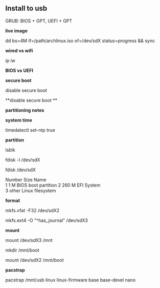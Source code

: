 ## Install to usb

GRUB:  BIOS + GPT,   UEFI + GPT

**live image**

  dd bs=4M if=/path/archlinux.iso of=/dev/sdX status=progress && sync
 
**wired vs wifi**

  ip  iw
 
 **BIOS vs UEFI**
 
 **secure boot**
 
  disable secure boot 
  
**disable secure boot **

**partitioning notes**

**system time**

  timedatectl set-ntp true
  
**partition**

  lsblk
  
  fdisk -l /dev/sdX 
  
  fdisk /dev/sdX
  
  Number        Size        Name    
     1           1 M        BIOS boot partition 
     2           260 M      EFI System           
     3           other      Linux filesystem    

**format**

  mkfs.vfat -F32 /dev/sdX2  
  
  mkfs.ext4 -O "^has_journal" /dev/sdX3
  
**mount**

  mount /dev/sdX3 /mnt
  
  mkdir /mnt/boot
  
  mount /dev/sdX2 /mnt/boot
  
**pacstrap**  

  pacstrap /mnt/usb linux linux-firmware base base-devel nano
  
  

